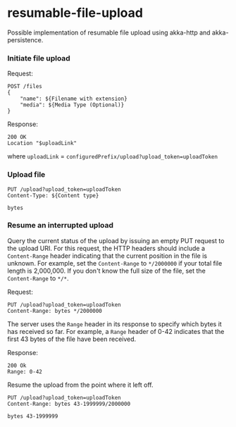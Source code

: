 # resumable-file-upload 

Possible implementation of resumable file upload using akka-http and akka-persistence.

### Initiate file upload

Request:
```
POST /files
{
    "name": ${Filename with extension}
    "media": ${Media Type (Optional)}
}
```

Response:
```
200 OK
Location "$uploadLink"
```
where 
`uploadLink` = `configuredPrefix/upload?upload_token=uploadToken`

### Upload file

```
PUT /upload?upload_token=uploadToken
Content-Type: ${Content type}

bytes
```

### Resume an interrupted upload

Query the current status of the upload by issuing an empty PUT request to the upload URI.
For this request, the HTTP headers should include a `Content-Range` header indicating that the current position in the file is unknown.  For example, set the `Content-Range` to `*/2000000` if your total file length is 2,000,000. If you don't know the full size of the file, set the `Content-Range` to `*/*`.

Request:
```
PUT /upload?upload_token=uploadToken
Content-Range: bytes */2000000
```

The server uses the `Range` header in its response to specify which bytes it has received so far.  For example, a `Range` header of 0-42 indicates that the first 43 bytes of the file have been received.

Response:
```
200 Ok
Range: 0-42
```

Resume the upload from the point where it left off.

```
PUT /upload?upload_token=uploadToken
Content-Range: bytes 43-1999999/2000000

bytes 43-1999999
```

